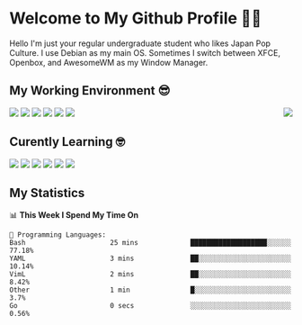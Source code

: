 # Welcome to My Github Profile 👋😁

Hello I'm just your regular undergraduate student who likes Japan Pop Culture. I use Debian as my main OS. Sometimes I switch between XFCE, Openbox, and AwesomeWM as my Window Manager.

## My Working Environment 😎

<img src="https://webusstatic.yo-star.com/ark_us_web/assets/159229525944611258/d85060be4f7a4a4d1435b2812773ca30.png?x-oss-process=image/resize,w_170" align=right>

![](https://img.shields.io/badge/-Debian-informational?style=for-the-badge&logo=debian&logoColor=white&color=A81D33)
![](https://img.shields.io/badge/-ZSH-informational?style=for-the-badge&logo=gnu-bash&logoColor=white&color=C97E84)
![](https://img.shields.io/badge/-Neovim-informational?style=for-the-badge&logo=neovim&logoColor=white&color=57A143)
![](https://img.shields.io/badge/-Emacs-informational?style=for-the-badge&logo=gnu-emacs&logoColor=white&color=7F5AB6)
![](https://img.shields.io/badge/-XFCE-informational?style=for-the-badge&logo=xfce&logoColor=white&color=2284F2)
![](https://img.shields.io/badge/-AwesomeWM-informational?style=for-the-badge&logo=awesomewm&logoColor=white&color=535D6C)

## Curently Learning 🤓

[![](https://img.shields.io/badge/-Eleventy-informational?style=for-the-badge&logo=eleventy&logoColor=white&color=000000)](https://www.11ty.dev/)
[![](https://img.shields.io/badge/-Go-informational?style=for-the-badge&logo=go&logoColor=white&color=00ADD8)](https://golang.org/)
[![](https://img.shields.io/badge/-Gulp-informational?style=for-the-badge&logo=gulp&logoColor=white&color=CF4647)](https://gulpjs.com/)
[![](https://img.shields.io/badge/-Lua-informational?style=for-the-badge&logo=lua&logoColor=white&color=2C2D72)](http://www.lua.org/)
[![](https://img.shields.io/badge/-PostCSS-informational?style=for-the-badge&logo=postcss&logoColor=white&color=DD3A0A)](https://postcss.org/)
[![](https://img.shields.io/badge/-Tailwind-informational?style=for-the-badge&logo=tailwind-css&logoColor=white&color=38B2AC)](https://tailwindcss.com/)


## My Statistics
<!--START_SECTION:waka-->
📊 **This Week I Spend My Time On** 

```text
💬 Programming Languages: 
Bash                     25 mins             ███████████████████░░░░░░   77.18% 
YAML                     3 mins              ██░░░░░░░░░░░░░░░░░░░░░░░   10.14% 
VimL                     2 mins              ██░░░░░░░░░░░░░░░░░░░░░░░   8.42% 
Other                    1 min               █░░░░░░░░░░░░░░░░░░░░░░░░   3.7% 
Go                       0 secs              ░░░░░░░░░░░░░░░░░░░░░░░░░   0.56%

```


<!--END_SECTION:waka-->
